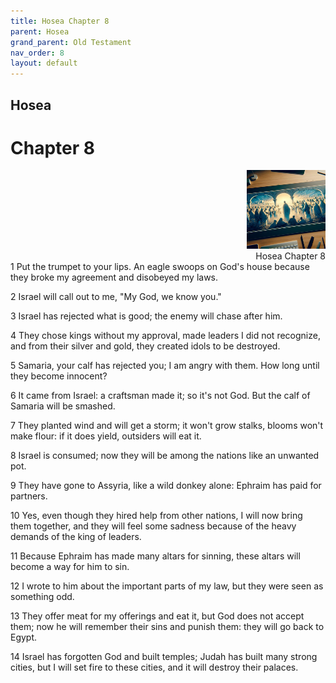 ```yaml
---
title: Hosea Chapter 8
parent: Hosea
grand_parent: Old Testament
nav_order: 8
layout: default
---
```


## Hosea

# Chapter 8

<div style="clear: both; text-align: right;">
    <img src="/assets/Image/Hosea/500/8.jpg" alt="Hosea Chapter 8" class="chapter-image" style="max-width: 25%; height: auto;"/>
    <figcaption style="font-size: 14px;">Hosea Chapter 8</figcaption>
</div>
1 Put the trumpet to your lips. An eagle swoops on God's house because they broke my agreement and disobeyed my laws.

2 Israel will call out to me, "My God, we know you."

3 Israel has rejected what is good; the enemy will chase after him.

4 They chose kings without my approval, made leaders I did not recognize, and from their silver and gold, they created idols to be destroyed.

5 Samaria, your calf has rejected you; I am angry with them. How long until they become innocent?

6 It came from Israel: a craftsman made it; so it's not God. But the calf of Samaria will be smashed.

7 They planted wind and will get a storm; it won't grow stalks, blooms won't make flour: if it does yield, outsiders will eat it.

8 Israel is consumed; now they will be among the nations like an unwanted pot.

9 They have gone to Assyria, like a wild donkey alone: Ephraim has paid for partners.

10 Yes, even though they hired help from other nations, I will now bring them together, and they will feel some sadness because of the heavy demands of the king of leaders.

11 Because Ephraim has made many altars for sinning, these altars will become a way for him to sin.

12 I wrote to him about the important parts of my law, but they were seen as something odd.

13 They offer meat for my offerings and eat it, but God does not accept them; now he will remember their sins and punish them: they will go back to Egypt.

14 Israel has forgotten God and built temples; Judah has built many strong cities, but I will set fire to these cities, and it will destroy their palaces.


